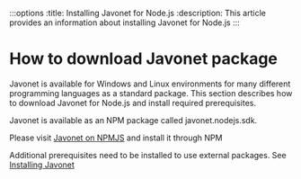 :::options
:title: Installing Javonet for Node.js
:description: This article provides an information about installing Javonet for Node.js
:::

# How to download Javonet package

Javonet is available for Windows and Linux environments for many different programming languages as a standard package. This section describes how to download Javonet for Node.js and install required prerequisites. 

Javonet is available as an NPM package called javonet.nodejs.sdk.

Please visit [Javonet on NPMJS](https://www.npmjs.com/package/javonet.nodejs.sdk) and install it through NPM


Additional prerequisites need to be installed to use external packages. See [Installing Javonet](https://www.javonet.com/guides/v2/getting-started/installing-javonet)
